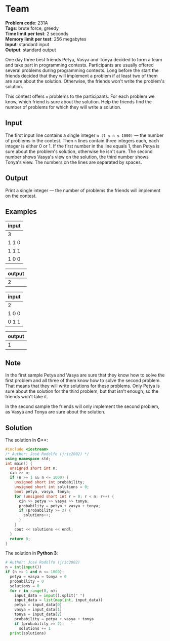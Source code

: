 # Team
**Problem code**: 231A  
**Tags**: brute force, greedy  
**Time limit per test**: 2 seconds  
**Memory limit per test**: 256 megabytes  
**Input**: standard input  
**Output**: standard output  

One day three best friends Petya, Vasya and Tonya decided to form a team and take part in programming contests. Participants are usually offered several problems during programming contests. Long before the start the friends decided that they will implement a problem if at least two of them are sure about the solution. Otherwise, the friends won't write the problem's solution.

This contest offers `n` problems to the participants. For each problem we know, which friend is sure about the solution. Help the friends find the number of problems for which they will write a solution.

## Input
The first input line contains a single integer `n (1 ≤ n ≤ 1000)` — the number of problems in the contest. Then `n` lines contain three integers each, each integer is either 0 or 1. If the first number in the line equals 1, then Petya is sure about the problem's solution, otherwise he isn't sure. The second number shows Vasya's view on the solution, the third number shows Tonya's view. The numbers on the lines are separated by spaces.

## Output
Print a single integer — the number of problems the friends will implement on the contest.

## Examples
| input |
| :--- |
| 3 |
| 1 1 0 |
| 1 1 1 |
| 1 0 0 |

| output |
| :--- |
| 2 |

| input |
| :--- |
| 2 |
| 1 0 0 |
| 0 1 1 |

| output |
| :--- |
| 1 |

## Note
In the first sample Petya and Vasya are sure that they know how to solve the first problem and all three of them know how to solve the second problem. That means that they will write solutions for these problems. Only Petya is sure about the solution for the third problem, but that isn't enough, so the friends won't take it.

In the second sample the friends will only implement the second problem, as Vasya and Tonya are sure about the solution.

## Solution
The solution in **C++**:
```cpp
#include <iostream>
/* Author: José Rodolfo (jric2002) */
using namespace std;
int main() {
  unsigned short int n;
  cin >> n;
  if (n >= 1 && n <= 1000) {
    unsigned short int probability;
    unsigned short int solutions = 0;
    bool petya, vasya, tonya;
    for (unsigned short int r = 0; r < n; r++) {
      cin >> petya >> vasya >> tonya;
      probability = petya + vasya + tonya;
      if (probability >= 2) {
        solutions++;
      }
    }
    cout << solutions << endl;
  }
  return 0;
}
```

The solution in **Python 3**:
```python
# Author: José Rodolfo (jric2002)
n = int(input())
if (n >= 1 and n <= 1000):
  petya = vasya = tonya = 0
  probability = 0
  solutions = 0
  for r in range(0, n):
    input_data = input().split(" ")
    input_data = list(map(int, input_data))
    petya = input_data[0]
    vasya = input_data[1]
    tonya = input_data[2]
    probability = petya + vasya + tonya
    if (probability >= 2):
      solutions += 1
  print(solutions)
```